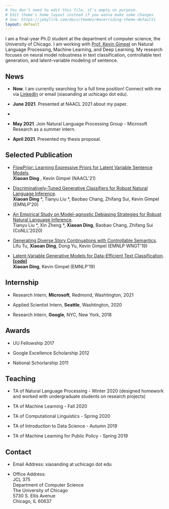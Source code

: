 ```yaml
---
# You don't need to edit this file, it's empty on purpose.
# Edit theme's home layout instead if you wanna make some changes
# See: https://jekyllrb.com/docs/themes/#overriding-theme-defaults
layout: default 
---
```



I am a final-year Ph.D student at the department of computer science, the University of Chicago. I am working with <a href="https://ttic.uchicago.edu/~kgimpel/">Prof. Kevin Gimpel</a> on Natural Language Processing, Machine Learning, and Deep Learning. My research focuses on neural model robustness in text classification, controllable text generation, and latent-variable modeling of sentence.

## News

- **Now**. I am currently searching for a full time position! Connect with me via <a href="https://www.linkedin.com/in/xiaoan-ding-232061214/">LinkedIn</a> or email (xiaoanding at uchicago dot edu).

- **June 2021**. Presented at NAACL 2021 about my paper.
- 
- **May 2021**. Join Natural Language Processing Group - Microsoft Research as a summer intern.

- **April 2021**. Presented my thesis proposal.

## Selected Publication

- [FlowPrior: Learning Expressive Priors for Latent Variable Sentence Models](https://www.aclweb.org/anthology/2021.naacl-main.259.pdf).  
**Xiaoan Ding** , Kevin Gimpel (NAACL'21)

- [Discriminatively-Tuned Generative Classifiers for Robust Natural Language Inference](http://arxiv.org/abs/2010.03760).  
**Xiaoan Ding** *, Tianyu Liu *, Baobao Chang, Zhifang Sui, Kevin Gimpel (EMNLP'20)

- [An Empirical Study on Model-agnostic Debiasing Strategies for Robust Natural Language Inference](https://arxiv.org/abs/2010.03777).<br>
    Tianyu Liu *, Xin Zheng *, **Xiaoan Ding**, Baobao Chang, Zhifang Sui (CoNLL'2020)

- [Generating Diverse Story Continuations with Controllable Semantics](https://arxiv.org/abs/1909.13434).  
Lifu Tu, **Xiaoan Ding**, Dong Yu, Kevin Gimpel (EMNLP WNGT'19)  

- [Latent-Variable Generative Models for Data-Efficient Text Classification](https://arxiv.org/abs/1910.00382).  
**[[code](https://github.com/AnnDing/Generative_classifier)]**  
**Xiaoan Ding**, Kevin Gimpel (EMNLP'19)


## Internship

- Research Intern, **Microsoft**, Redmond, Washtington, 2021

- Applied Scientist Intern, **Seattle**, Washtington, 2020

- Research Intern, **Google**, NYC, New York, 2018

## Awards

- UU Fellowship 2017

- Google Excellence Scholarship 2012

- National Schorlarship 2011

## Teaching

- TA of Natural Language Processing - Winter 2020 (designed homework and worked with undergraduate students on research projects)

- TA of Machine Learning - Fall 2020

- TA of Computational Linguistics - Spring 2020

- TA of Introduction to Data Science - Autumn 2019

- TA of Machine Learning for Public Policy - Spring 2019

## Contact

- Email Address: xiaoanding at uchicago dot edu

- Office Address: <br/>
   JCL 375 <br/>
   Department of Computer Science <br/>
   The University of Chicago <br/>
   5730 S. Ellis Avenue <br/>
   Chicago, IL 60637 <br/>


